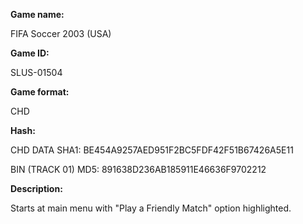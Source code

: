 **Game name:**

FIFA Soccer 2003 (USA)

**Game ID:**

SLUS-01504

**Game format:**

CHD

**Hash:**

CHD DATA SHA1: BE454A9257AED951F2BC5FDF42F51B67426A5E11

BIN (TRACK 01) MD5: 891638D236AB185911E46636F9702212

**Description:**

Starts at main menu with "Play a Friendly Match" option highlighted.